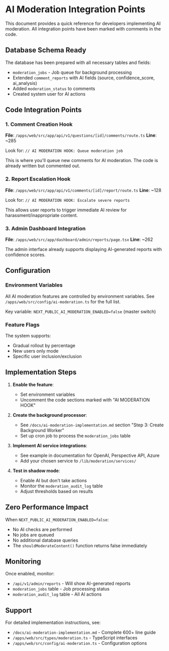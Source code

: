 # AI Moderation Integration Points

This document provides a quick reference for developers implementing AI moderation. All integration points have been marked with comments in the code.

## Database Schema Ready

The database has been prepared with all necessary tables and fields:
- `moderation_jobs` - Job queue for background processing
- Extended `comment_reports` with AI fields (source, confidence_score, ai_analysis)
- Added `moderation_status` to comments
- Created system user for AI actions

## Code Integration Points

### 1. Comment Creation Hook
**File**: `/apps/web/src/app/api/v1/questions/[id]/comments/route.ts`
**Line**: ~285

Look for: `// AI MODERATION HOOK: Queue moderation job`

This is where you'll queue new comments for AI moderation. The code is already written but commented out.

### 2. Report Escalation Hook
**File**: `/apps/web/src/app/api/v1/comments/[id]/report/route.ts`
**Line**: ~128

Look for: `// AI MODERATION HOOK: Escalate severe reports`

This allows user reports to trigger immediate AI review for harassment/inappropriate content.

### 3. Admin Dashboard Integration
**File**: `/apps/web/src/app/dashboard/admin/reports/page.tsx`
**Line**: ~262

The admin interface already supports displaying AI-generated reports with confidence scores.

## Configuration

### Environment Variables
All AI moderation features are controlled by environment variables. See `/apps/web/src/config/ai-moderation.ts` for the full list.

Key variable: `NEXT_PUBLIC_AI_MODERATION_ENABLED=false` (master switch)

### Feature Flags
The system supports:
- Gradual rollout by percentage
- New users only mode
- Specific user inclusion/exclusion

## Implementation Steps

1. **Enable the feature**:
   - Set environment variables
   - Uncomment the code sections marked with "AI MODERATION HOOK"

2. **Create the background processor**:
   - See `/docs/ai-moderation-implementation.md` section "Step 3: Create Background Worker"
   - Set up cron job to process the `moderation_jobs` table

3. **Implement AI service integrations**:
   - See example in documentation for OpenAI, Perspective API, Azure
   - Add your chosen service to `/lib/moderation/services/`

4. **Test in shadow mode**:
   - Enable AI but don't take actions
   - Monitor the `moderation_audit_log` table
   - Adjust thresholds based on results

## Zero Performance Impact

When `NEXT_PUBLIC_AI_MODERATION_ENABLED=false`:
- No AI checks are performed
- No jobs are queued
- No additional database queries
- The `shouldModerateContent()` function returns false immediately

## Monitoring

Once enabled, monitor:
- `/api/v1/admin/reports` - Will show AI-generated reports
- `moderation_jobs` table - Job processing status
- `moderation_audit_log` table - All AI actions

## Support

For detailed implementation instructions, see:
- `/docs/ai-moderation-implementation.md` - Complete 600+ line guide
- `/apps/web/src/types/moderation.ts` - TypeScript interfaces
- `/apps/web/src/config/ai-moderation.ts` - Configuration options